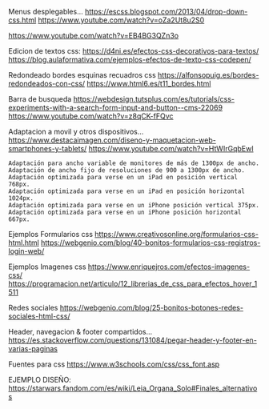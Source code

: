 Menus desplegables...
https://escss.blogspot.com/2013/04/drop-down-css.html
https://www.youtube.com/watch?v=oZa2Ut8u2S0

https://www.youtube.com/watch?v=EB4BG3QZn3o

Edicion de textos css:
https://d4ni.es/efectos-css-decorativos-para-textos/
https://blog.aulaformativa.com/ejemplos-efectos-de-texto-css-codepen/


Redondeado bordes esquinas recuadros css
https://alfonsopuig.es/bordes-redondeados-con-css/
https://www.html6.es/t11_bordes.html


Barra de busqueda
https://webdesign.tutsplus.com/es/tutorials/css-experiments-with-a-search-form-input-and-button--cms-22069
https://www.youtube.com/watch?v=z8qCK-fFQvc


Adaptacion a movil y otros dispositivos...
https://www.destacaimagen.com/diseno-y-maquetacion-web-smartphones-y-tablets/
https://www.youtube.com/watch?v=HtWIrGqbEwI

    Adaptación para ancho variable de monitores de más de 1300px de ancho.
    Adaptación de ancho fijo de resoluciones de 900 a 1300px de ancho.
    Adaptación optimizada para verse en un iPad en posición vertical 768px.
    Adaptación optimizada para verse en un iPad en posición horizontal 1024px.
    Adaptación optimizada para verse en un iPhone posición vertical 375px.
    Adaptación optimizada para verse en un iPhone posición horizontal 667px.



Ejemplos  Formularios css
https://www.creativosonline.org/formularios-css-html.html
https://webgenio.com/blog/40-bonitos-formularios-css-registros-login-web/

Ejemplos Imagenes css
https://www.enriquejros.com/efectos-imagenes-css/
https://programacion.net/articulo/12_librerias_de_css_para_efectos_hover_1511

Redes sociales
https://webgenio.com/blog/25-bonitos-botones-redes-sociales-html-css/


Header, navegacion & footer compartidos...
https://es.stackoverflow.com/questions/131084/pegar-header-y-footer-en-varias-paginas


Fuentes para css
https://www.w3schools.com/css/css_font.asp


EJEMPLO DISEÑO:
https://starwars.fandom.com/es/wiki/Leia_Organa_Solo#Finales_alternativos
